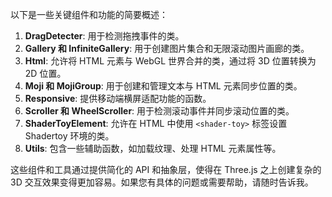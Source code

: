 以下是一些关键组件和功能的简要概述：

1. **DragDetecter**: 用于检测拖拽事件的类。
2. **Gallery 和 InfiniteGallery**: 用于创建图片集合和无限滚动图片画廊的类。
3. **Html**: 允许将 HTML 元素与 WebGL 世界合并的类，通过将 3D 位置转换为 2D 位置。
4. **Moji 和 MojiGroup**: 用于创建和管理文本与 HTML 元素同步位置的类。
5. **Responsive**: 提供移动端横屏适配功能的函数。
6. **Scroller 和 WheelScroller**: 用于检测滚动事件并同步滚动位置的类。
7. **ShaderToyElement**: 允许在 HTML 中使用 `<shader-toy>` 标签设置 Shadertoy 环境的类。
8. **Utils**: 包含一些辅助函数，如加载纹理、处理 HTML 元素属性等。

这些组件和工具通过提供简化的 API 和抽象层，使得在 Three.js 之上创建复杂的 3D 交互效果变得更加容易。如果您有具体的问题或需要帮助，请随时告诉我。